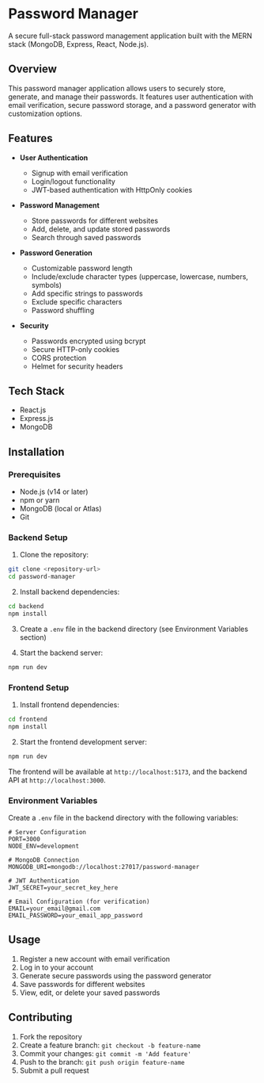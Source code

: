 # Password Manager

A secure full-stack password management application built with the MERN stack (MongoDB, Express, React, Node.js).

## Overview

This password manager application allows users to securely store, generate, and manage their passwords. It features user authentication with email verification, secure password storage, and a password generator with customization options.

## Features

- **User Authentication**
  - Signup with email verification
  - Login/logout functionality
  - JWT-based authentication with HttpOnly cookies

- **Password Management**
  - Store passwords for different websites
  - Add, delete, and update stored passwords
  - Search through saved passwords

- **Password Generation**
  - Customizable password length
  - Include/exclude character types (uppercase, lowercase, numbers, symbols)
  - Add specific strings to passwords
  - Exclude specific characters
  - Password shuffling

- **Security**
  - Passwords encrypted using bcrypt
  - Secure HTTP-only cookies
  - CORS protection
  - Helmet for security headers

## Tech Stack

- React.js
- Express.js
- MongoDB

## Installation

### Prerequisites

- Node.js (v14 or later)
- npm or yarn
- MongoDB (local or Atlas)
- Git

### Backend Setup

1. Clone the repository:
```bash
git clone <repository-url>
cd password-manager
```

2. Install backend dependencies:
```bash
cd backend
npm install
```

3. Create a `.env` file in the backend directory (see Environment Variables section)

4. Start the backend server:
```bash
npm run dev
```

### Frontend Setup

1. Install frontend dependencies:
```bash
cd frontend
npm install
```

2. Start the frontend development server:
```bash
npm run dev
```

The frontend will be available at `http://localhost:5173`, and the backend API at `http://localhost:3000`.

### Environment Variables

Create a `.env` file in the backend directory with the following variables:

```
# Server Configuration
PORT=3000
NODE_ENV=development

# MongoDB Connection
MONGODB_URI=mongodb://localhost:27017/password-manager

# JWT Authentication
JWT_SECRET=your_secret_key_here

# Email Configuration (for verification)
EMAIL=your_email@gmail.com
EMAIL_PASSWORD=your_email_app_password
```

## Usage

1. Register a new account with email verification
2. Log in to your account
3. Generate secure passwords using the password generator
4. Save passwords for different websites
5. View, edit, or delete your saved passwords

## Contributing

1. Fork the repository
2. Create a feature branch: `git checkout -b feature-name`
3. Commit your changes: `git commit -m 'Add feature'`
4. Push to the branch: `git push origin feature-name`
5. Submit a pull request
